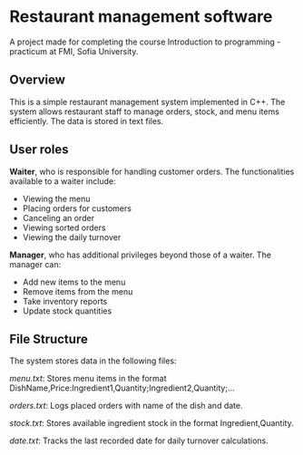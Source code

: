 # Restaurant management software

A project made for completing the course Introduction to programming - practicum at FMI, Sofia University.

## Overview

This is a simple restaurant management system implemented in C++. The system allows restaurant staff to manage orders, stock, and menu items efficiently. The data is stored in text files.

## User roles

 **Waiter**, who is responsible for handling customer orders. The functionalities available to a waiter include:
 
- Viewing the menu
- Placing orders for customers
- Canceling an order
- Viewing sorted orders
- Viewing the daily turnover

**Manager**, who has additional privileges beyond those of a waiter. The manager can:

- Add new items to the menu
- Remove items from the menu
- Take inventory reports
- Update stock quantities

## File Structure

The system stores data in the following files:

*menu.txt*: Stores menu items in the format DishName,Price:Ingredient1,Quantity;Ingredient2,Quantity;...

*orders.txt*: Logs placed orders with name of the dish and date.

*stock.txt*: Stores available ingredient stock in the format Ingredient,Quantity.

*date.txt*: Tracks the last recorded date for daily turnover calculations.
